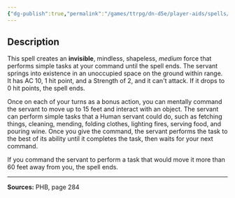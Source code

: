 ```yaml
---
{"dg-publish":true,"permalink":"/games/ttrpg/dn-d5e/player-aids/spells/level-1/unseen-servant/","tags":["ttrpg/dnd/5e","verbal","somatic","material","ritual","spell"],"noteIcon":""}
---
```



## Description
This spell creates an **invisible**, mindless, shapeless, *medium* force that performs simple tasks at your command until the spell ends.
The servant springs into existence in an unoccupied space on the ground within range.
It has AC 10, 1 hit point, and a Strength of 2, and it can't attack.
If it drops to 0 hit points, the spell ends.

Once on each of your turns as a bonus action, you can mentally command the servant to move up to 15 feet and interact with an object.
The servant can perform simple tasks that a Human servant could do, such as fetching things, cleaning, mending, folding clothes, lighting fires, serving food, and pouring wine.
Once you give the command, the servant performs the task to the best of its ability until it completes the task, then waits for your next command.

If you command the servant to perform a task that would move it more than 60 feet away from you, the spell ends.

---

**Sources:** PHB, page 284
